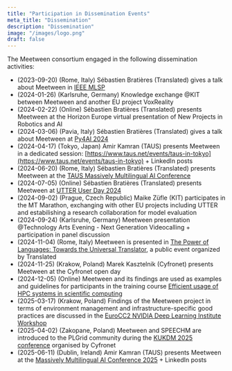 ```yaml
---
title: "Participation in Dissemination Events"
meta_title: "Dissemination"
description: "Dissemination"
image: "/images/logo.png"
draft: false
---
```

The Meetween consortium engaged in the following dissemination activities:

- (2023-09-20) (Rome, Italy) Sébastien Bratières (Translated) gives a talk about Meetween in [IEEE MLSP](https://2023.ieeemlsp.org/)
- (2024-01-26) (Karlsruhe, Germany) Knowledge exchange @KIT between Meetween and another EU project VoxReality
- (2024-02-22) (Online) Sébastien Bratières (Translated) presents Meetween at the Horizon Europe virtual presentation of New Projects in Robotics and AI
- (2024-03-06) (Pavia, Italy) Sébastien Bratières (Translated) gives a talk about Meetween at [Py4AI 2024](https://www.py4ai.com/)
- (2024-04-17) (Tokyo, Japan) Amir Kamran (TAUS) presents Meetween in a dedicated session: [https://www.taus.net/events/taus-in-tokyo](https://www.taus.net/events/taus-in-tokyo) + LinkedIn posts
- (2024-06-20) (Rome, Italy) Sébastien Bratières (Translated) presents Meetween at the [TAUS Massively Multilingual AI Conference](https://www.taus.net/events/massively-multilingual-conference-rome-2024/)
- (2024-07-05) (Online) Sébastien Bratières (Translated) presents Meetween at [UTTER User Day 2024](https://www.linkedin.com/posts/he-utter_utteruserday-xr-airesearch-activity-7214650172084002819-y6nK)
- (2024-09-02) (Prague, Czech Republic) Maike Züfle (KIT) participates in the MT Marathon, exchanging with other EU projects including UTTER and estabilishing a research collaboration for model evaluation
- (2024-09-24) (Karlsruhe, Germany) Meetween presentation @Technology Arts Evening - Next Generation Videocalling + participation in panel discussion
- (2024-11-04) (Rome, Italy) Meetween is presented in [The Power of Languages: Towards the Universal Translator](https://www.youtube.com/watch?v=ibpkIhjFH9c), a public event organized by Translated
- (2024-11-25) (Krakow, Poland) Marek Kasztelnik (Cyfronet) presents Meetween at the Cyfronet open day
- (2024-12-05) (Online) Meetween and its findings are used as examples and guidelines for participants in the training course [Efficient usage of HPC systems in scientific computing](https://events.plgrid.pl/event/68/)
- (2025-03-17) (Krakow, Poland) Findings of the Meetween project in terms of environment management and infrastructure-specific good practices are discussed in the [EuroCC2 NVIDIA Deep Learning Institute Workshop](https://events.plgrid.pl/event/74/)
- (2025-04-02) (Zakopane, Poland) Meetween and SPEECHM are introduced to the PLGrid community during the [KUKDM 2025 conference](https://events.plgrid.pl/event/70/) organised by Cyfronet
- (2025-06-11) (Dublin, Ireland) Amir Kamran (TAUS) presents Meetween at the [Massively Multilingual AI Conference 2025](https://www.taus.net/events/massively-multilingual-ai-conference-dublin-2025) + LinkedIn posts
